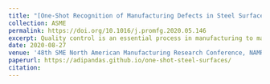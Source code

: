 ```yaml
---
title: "[One-Shot Recognition of Manufacturing Defects in Steel Surfaces](https://adipandas.github.io/one-shot-steel-surfaces/)"
collection: ASME
permalink: https://doi.org/10.1016/j.promfg.2020.05.146
excerpt: Quality control is an essential process in manufacturing to make the product defect-free as well as to meet customer needs. The automation of this process is important to maintain high quality along with the high manufacturing throughput. With recent developments in deep learning and computer vision technologies, it has become possible to detect various features from the images with near-human accuracy. However, many of these approaches are data intensive. Training and deployment of such a system on manufacturing floors may become expensive and time-consuming. The need for large amounts of training data is one of the limitations of the applicability of these approaches in real-world manufacturing systems. In this work, we propose the application of a Siamese convolutional neural network to do one-shot recognition for such a task. Our results demonstrate how one-shot learning can be used in quality control of steel by identification of defects on the steel surface. This method can significantly reduce the requirements of training data and can also be run in real-time.
date: 2020-08-27
venue: '48th SME North American Manufacturing Research Conference, NAMRC 48'
paperurl: https://adipandas.github.io/one-shot-steel-surfaces/
citation: 
---
```


